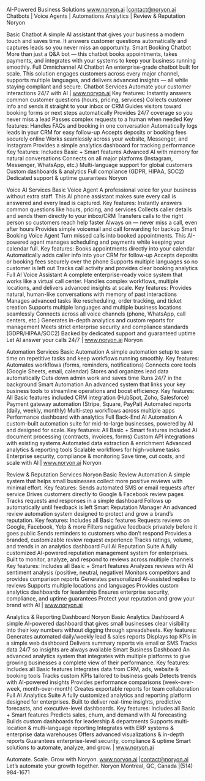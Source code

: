 AI-Powered Business Solutions
www.noryon.ai         |contact@noryon.ai
Chatbots | Voice Agents | Automations
Analytics | Review & Reputation
Noryon

Basic Chatbot
A simple AI assistant that gives your business a modern touch and saves time. It answers
customer questions automatically and captures leads so you never miss an opportunity.
Smart Booking Chatbot
More than just a Q&A bot — this chatbot books appointments, takes payments, and integrates
with your systems to keep your business running smoothly.
Full Omnichannel AI Chatbot
An enterprise-grade chatbot built for scale. This solution engages customers across every major
channel, supports multiple languages, and delivers advanced insights — all while staying
compliant and secure.
Chatbot Services
Automate your customer interactions 24/7 with AI   |   www.noryon.ai
Key features:
Instantly answers common customer questions (hours, pricing, services)
Collects customer info and sends it straight to your inbox or CRM
Guides visitors toward booking forms or next steps automatically
Provides 24/7 coverage so you never miss a lead
Passes complex requests to a human when needed
Key features:
Handles FAQs and booking in one conversation
Automatically logs leads in your CRM for easy follow-up
Accepts deposits or booking fees securely online
Works seamlessly across your website, Messenger, and Instagram
Provides a simple analytics dashboard for tracking performance
Key features:
Includes Basic + Smart features
Advanced AI with memory for natural conversations
Connects on all major platforms (Instagram, Messenger, WhatsApp, etc.)
Multi-language support for global customers
Custom dashboards & analytics
Full compliance (GDPR, HIPAA, SOC2)
Dedicated support & uptime guarantees
Noryon

Voice AI Services
Basic Voice Agent
A professional voice for your business without extra staff. This AI phone assistant
makes sure every call is answered and every lead is captured.
Key features:
Instantly answers common questions like hours, pricing, and services
Collects caller details and sends them directly to your inbox/CRM
Transfers calls to the right person so customers reach help faster
Always on — never miss a call, even after hours
Provides simple voicemail and call forwarding for backup
Smart Booking Voice Agent
Turn missed calls into booked appointments. This AI-powered agent manages
scheduling and payments while keeping your calendar full.
Key features:
Books appointments directly into your calendar
Automatically adds caller info into your CRM for follow-up
Accepts deposits or booking fees securely over the phone
Supports multiple languages so no customer is left out
Tracks call activity and provides clear booking analytics
Full AI Voice Assistant
A complete enterprise-ready voice system that works like a virtual call center. Handles
complex workflows, multiple locations, and delivers advanced insights at scale.
Key features:
Provides natural, human-like conversations with memory of past interactions
Manages advanced tasks like rescheduling, order tracking, and ticket creation
Supports multiple languages and multiple business locations seamlessly
Connects across all voice channels (phone, WhatsApp, call centers, etc.)
Generates in-depth analytics and custom reports for management
Meets strict enterprise security and compliance standards (GDPR/HIPAA/SOC2)
Backed by dedicated support and guaranteed uptime
Let AI answer your calls 24/7   |   www.noryon.ai
Noryon

Automation Services
Basic Automation
A simple automation setup to save time on repetitive tasks and keep workflows
running smoothly.
Key features:
Automates workflows (forms, reminders, notifications)
Connects core tools (Google Sheets, email, calendar)
Stores and organizes lead data automatically
Cuts down admin work and saves time
Runs 24/7 in the background
Smart Automation
An advanced system that links your key business tools to streamline operations
and boost efficiency.
Key features:
All Basic features included
CRM integration (HubSpot, Zoho, Salesforce)
Payment gateway automation (Stripe, Square, PayPal)
Automated reports (daily, weekly, monthly)
Multi-step workflows across multiple apps
Performance dashboard with analytics
Full Back-End AI Automation
A custom-built automation suite for mid-to-large businesses, powered by AI and
designed for scale.
Key features:
All Basic + Smart features included
AI document processing (contracts, invoices, forms)
Custom API integrations with existing systems
Automated data extraction & enrichment
Advanced analytics & reporting tools
Scalable workflows for high-volume tasks
Enterprise security, compliance & monitoring
Save time, cut costs, and scale with AI   |   www.noryon.ai
Noryon

Review & Reputation Services
Noryon
Basic Review Automation
A simple system that helps small businesses collect more positive reviews with
minimal effort.
Key features:
Sends automated SMS or email requests after service
Drives customers directly to Google & Facebook review pages
Tracks requests and responses in a simple dashboard
Follows up automatically until feedback is left
Smart Reputation Manager
An advanced review automation system designed to protect and grow a brand’s
reputation.
Key features:
Includes all Basic features
Requests reviews on Google, Facebook, Yelp & more
Filters negative feedback privately before it goes public
Sends reminders to customers who don’t respond
Provides a branded, customizable review request experience
Tracks ratings, volume, and trends in an analytics dashboard
Full AI Reputation Suite
A fully customized AI-powered reputation management system for enterprises. Built
to monitor, analyze, and respond to reviews across multiple channels
Key features:
Includes all Basic + Smart features
Analyzes reviews with AI sentiment analysis (positive, neutral, negative)
Monitors competitors and provides comparison reports
Generates personalized AI-assisted replies to reviews
Supports multiple locations and languages
Provides custom analytics dashboards for leadership
Ensures enterprise security, compliance, and uptime guarantees
Protect your reputation and grow your brand with AI   |   www.noryon.ai

Analytics & Reporting Dashboard
Noryon
Basic Analytics Dashboard
A simple AI-powered dashboard that gives small businesses clear visibility into
their key numbers without digging through spreadsheets.
Key features:
Generates automated daily/weekly lead & sales reports
Displays top KPIs in a simple web dashboard
Delivers summary reports via email or SMS
Tracks data 24/7 so insights are always available
 Smart Business Dashboard
An advanced analytics system that integrates with multiple platforms to give
growing businesses a complete view of their performance.
Key features:
Includes all Basic features
Integrates data from CRM, ads, website & booking tools
Tracks custom KPIs tailored to business goals
Detects trends with AI-powered insights
Provides performance comparisons (week-over-week, month-over-month)
Creates exportable reports for team collaboration
Full AI Analytics Suite
A fully customized analytics and reporting platform designed for enterprises. Built to
deliver real-time insights, predictive forecasts, and executive-level dashboards.
Key features:
Includes all Basic + Smart features
Predicts sales, churn, and demand with AI forecasting
Builds custom dashboards for leadership & departments
Supports multi-location & multi-language reporting
Integrates with ERP systems & enterprise data warehouses
Offers advanced visualizations & in-depth reports
Guarantees enterprise-level security, compliance & uptime
Smart solutions to automate, analyze, and grow.   |  www.noryon.ai

Automate. Scale. Grow with Noryon.
www.noryon.ai         |contact@noryon.ai
Let’s automate your growth together.
Noryon
Montreal, QC, Canada      |(514) 984-1671